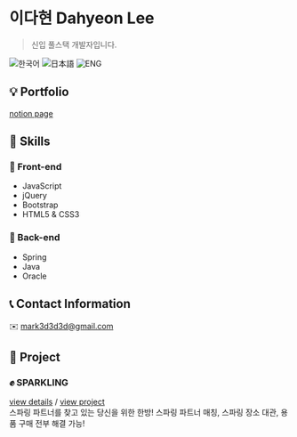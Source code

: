 # 이다현 Dahyeon Lee
> 신입 풀스택 개발자입니다. 

![한국어](https://shields.io/badge/-한국어-414141) ![日本語](https://shields.io/badge/-日本語-36566F) ![ENG](https://shields.io/badge/-ENG-113B92) 
## :bulb: Portfolio
[notion page](https://www.notion.so/Dahyeon-Lee-bab98e05e290404e8599125d7eca8f2b)
## :mag_right: Skills
### :full_moon_with_face: Front-end
* JavaScript
* jQuery
* Bootstrap
* HTML5 & CSS3
### :new_moon_with_face: Back-end
* Spring
* Java
* Oracle
## :telephone_receiver: Contact Information
:envelope: mark3d3d3d@gmail.com
## :page_facing_up: Project
### :fist: SPARKLING
[view details](https://www.notion.so/Sparkling-11d8186e4a1d4fc996e3a8608bc845fe) / [view project](https://github.com/C0RVU55/Sparkling_)
<br>스파링 파트너를 찾고 있는 당신을 위한 한방! 스파링 파트너 매칭, 스파링 장소 대관, 용품 구매 전부 해결 가능!
<!--
**C0RVU55/C0RVU55** is a ✨ _special_ ✨ repository because its `README.md` (this file) appears on your GitHub profile.

Here are some ideas to get you started:

- 🔭 I’m currently working on ...
- 🌱 I’m currently learning ...
- 👯 I’m looking to collaborate on ...
- 🤔 I’m looking for help with ...
- 💬 Ask me about ...
- 📫 How to reach me: ...
- 😄 Pronouns: ...
- ⚡ Fun fact: ...
-->
